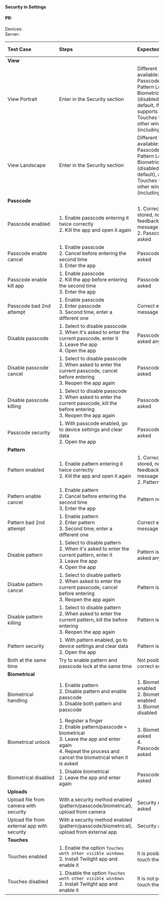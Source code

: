 #### Security in Settings

#### PR: 

Devices: <br>
Server: 


| Test Case | Steps | Expected Result | Result | Related Comment |
| :-------- | :---- | :-------------- | :----: | :-------------- |
|**View**||||
| View Portrait | Enter in the Security section | Different sections available: Passcode Lock, Pattern Lock, Biometric Lock (disabled by default, if device supports it), and Touches with other windows (including a tip) |  | 
| View Landscape | Enter in the Security section | Different sections available: Passcode Lock, Pattern Lock, Biometric Lock (disabled by default), and Touches with other windows (including a tip) |  | 
|**Passcode**||||
| Passcode enabled |1. Enable passcode entering it twice correctly<br>2. Kill the app and open it again | 1. Correctly stored, no feedback message<br>2. Passcode asked | 
| Passcode enable cancel | 1. Enable passcode<br>2. Cancel before entering the second time<br>3. Enter the app | Passcode not asked |
| Passcode enable kill app | 1. Enable passcode<br>2. Kill the app before entering the second time<br>3. Enter the app | Passcode not asked |
| Passcode bad 2nd attempt | 1. Enable passcode<br>2. Enter passcode<br>3. Second time, enter a different one | Correct error message |
| Disable passcode | 1. Select to disable passcode<br>2. When it's asked to enter the current passcode, enter it<br>3. Leave the app<br>4. Open the app<br> | Passcode is not asked anymore |
| Disable passcode cancel | 1. Select to disable passcode<br>2. When asked to enter the current passcode, cancel before entering<br>3. Reopen the app again<br>| Passcode is asked |
| Disable passcode killing | 1. Select to disable passcode<br>2. When asked to enter the current passcode, kill the before entering<br>3. Reopen the app again<br>| Passcode is asked |
| Passcode security | 1. With passcode enabled, go to device settings and clear data<br>2. Open the app<br>| Passcode is asked | 
|**Pattern**||||
| Pattern enabled | 1. Enable pattern entering it twice correctly<br>2. Kill the app and open it again | 1. Correctly stored, no feedback message<br>2. Pattern asked | 
| Pattern enable cancel | 1. Enable pattern<br>2. Cancel before entering the second time<br>3. Enter the app | Pattern not asked |
| Pattern bad 2nd attempt | 1. Enable pattern<br>2. Enter pattern<br>3. Second time, enter a different one | Correct error message |
| Disable pattern | 1. Select to disable pattern<br>2. When it's asked to enter the current pattern, enter it<br>3. Leave the app<br>4. Open the app<br> | Pattern is not asked anymore |
| Disable pattern cancel | 1. Select to disable patterb<br>2. When asked to enter the current passcode, cancel before entering<br>3. Reopen the app again<br>| Pattern is asked | 
| Disable pattern killing | 1. Select to disable pattern<br>2. When asked to enter the current pattern, kill the before entering<br>3. Reopen the app again<br>| Pattern is asked |
| Pattern security | 1. With pattern enabled, go to device settings and clear data<br>2. Open the app<br>| Pattern is asked |
| Both at the same time | Try to enable pattern and passcode lock at the same time | Not posible, correct error |
|**Biometrical**||||
| Biometrical handling| 1. Enable pattern<br>2. Disable pattern and enable passcode<br>3. Disable both pattern and passcode| 1. Biometrical enabled<br>2. Biometrical enabled<br>3. Biometrical disabled| 
| Biometrical unlock | 1. Register a finger<br>2. Enable pattern/passcode + biometrical<br>3. Leave the app and enter again<br>4. Repeat the process and cancel the biometrical when it is asked| 3. Biometrical asked<br>4. Passcode/Pattern asked | 
| Biometrical disabled | 1. Disable biometrical<br>2. Leave the app and enter again | Passcode/Pattern asked |
|**Uploads**||||
| Upload file from camera with security | With a security method enabled (pattern/passcode/biometrical), upload from camera | Security not asked |
| Upload file from external app with security | With a security method enabled (pattern/passcode/biometrical), upload from external app | Security asked | 
|**Touches**||||
| Touches enabled | 1. Enable the option `Touches woth other visible windows`<br>2. Install Twilight app and enable it | It is posible to touch the oC app | 
| Touches disabled | 1. Disable the option `Touches woth other visible windows`<br>2. Install Twilight app and enable it | It is not posible to touch the oC app | 
